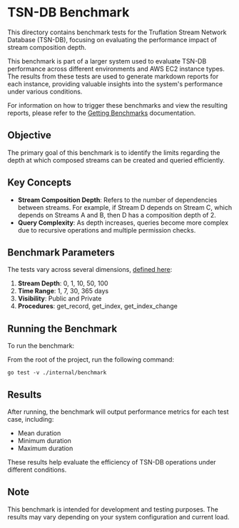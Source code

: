 # TSN-DB Benchmark

This directory contains benchmark tests for the Truflation Stream Network Database (TSN-DB), focusing on evaluating the performance impact of stream composition depth.

This benchmark is part of a larger system used to evaluate TSN-DB performance across different environments and AWS EC2 instance types. The results from these tests are used to generate markdown reports for each instance, providing valuable insights into the system's performance under various conditions.

For information on how to trigger these benchmarks and view the resulting reports, please refer to the [Getting Benchmarks](../../infra/docs/getting-benchmarks.md) documentation.

## Objective

The primary goal of this benchmark is to identify the limits regarding the depth at which composed streams can be created and queried efficiently.

## Key Concepts

- **Stream Composition Depth**: Refers to the number of dependencies between streams. For example, if Stream D depends on Stream C, which depends on Streams A and B, then D has a composition depth of 2.
- **Query Complexity**: As depth increases, queries become more complex due to recursive operations and multiple permission checks.

## Benchmark Parameters

The tests vary across several dimensions, [defined here](./constants.go):

1. **Stream Depth**: 0, 1, 10, 50, 100
2. **Time Range**: 1, 7, 30, 365 days
3. **Visibility**: Public and Private
4. **Procedures**: get_record, get_index, get_index_change

## Running the Benchmark

To run the benchmark:

From the root of the project, run the following command:

```
go test -v ./internal/benchmark
```

## Results

After running, the benchmark will output performance metrics for each test case, including:

- Mean duration
- Minimum duration
- Maximum duration

These results help evaluate the efficiency of TSN-DB operations under different conditions.

## Note

This benchmark is intended for development and testing purposes. The results may vary depending on your system configuration and current load.